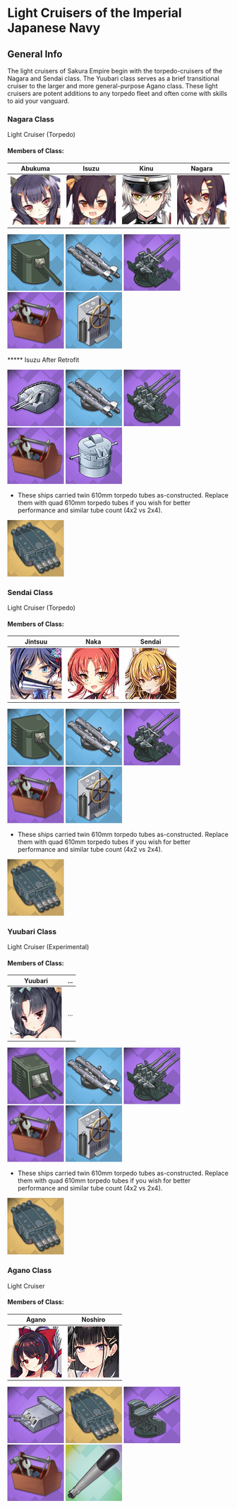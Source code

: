 # Light Cruisers of the Imperial Japanese Navy

## General Info

The light cruisers of Sakura Empire begin with the torpedo-cruisers of the Nagara and Sendai class. The Yuubari class serves as a brief transitional cruiser to the larger and more general-purpose Agano class. These light cruisers are potent additions to any torpedo fleet and often come with skills to aid your vanguard.

### Nagara Class

Light Cruiser (Torpedo) <br/>

#### Members of Class: <br/>
Abukuma | Isuzu | Kinu | Nagara
| ------ | ------ | ------ | ------ |
![Abukuma](/Icons/Ship/SakuraEmpire/Abukuma.png) | ![Isuzu](/Icons/Ship/SakuraEmpire/Isuzu.png) | ![Kinu](/Icons/Ship/SakuraEmpire/Kinu.png) | ![Nagara](/Icons/Ship/SakuraEmpire/Nagara.png) <br/>

![Single140](/Icons/Equipment/Guns/CL/50Caliber3rdYearType14cm.png)
![Twin610](/Icons/Equipment/Torpedo/Surface/610mmTwinIJN.png)
![25mmT](/Icons/Equipment/AA/25mmType96T.png)
![RepairToolkit](/Icons/Equipment/Auxiliary/RepairToolkit.png)
![SteeringGear](/Icons/Equipment/Auxiliary/SteeringGear.png) <br/>

***** Isuzu After Retrofit

![127mm50ModA](/Icons/Equipment/Guns/DD/50Caliber3rdYearType12.7cmModB.png)
![Twin610](/Icons/Equipment/Torpedo/Surface/610mmTwinIJN.png)
![25mmTR](/Icons/Equipment/AA/25mmType96TT.png)
![RepairToolkit](/Icons/Equipment/Auxiliary/RepairToolkit.png)
![SteeringGear](/Icons/Equipment/Auxiliary/Type94HAFD.png) <br/>

* These ships carried twin 610mm torpedo tubes as-constructed. Replace them with quad 610mm torpedo tubes if you wish for better performance and similar tube count (4x2 vs 2x4).

![Quad610](/Icons/Equipment/Torpedo/Surface/610mmQuadIJN.png) <br/>

### Sendai Class

Light Cruiser (Torpedo) <br/>

#### Members of Class: <br/>
Jintsuu | Naka | Sendai |
| ------ | ------ | ------ |
![Jintsuu](/Icons/Ship/SakuraEmpire/Jintsuu.png) | ![Naka](/Icons/Ship/SakuraEmpire/Naka.png) | ![Sendai](/Icons/Ship/SakuraEmpire/Sendai.png) <br/>

![Single140](/Icons/Equipment/Guns/CL/50Caliber3rdYearType14cm.png)
![Twin610](/Icons/Equipment/Torpedo/Surface/610mmTwinIJN.png)
![25mmT](/Icons/Equipment/AA/25mmType96T.png)
![RepairToolkit](/Icons/Equipment/Auxiliary/RepairToolkit.png)
![SteeringGear](/Icons/Equipment/Auxiliary/SteeringGear.png) <br/>

* These ships carried twin 610mm torpedo tubes as-constructed. Replace them with quad 610mm torpedo tubes if you wish for better performance and similar tube count (4x2 vs 2x4).

![Quad610](/Icons/Equipment/Torpedo/Surface/610mmQuadIJN.png) <br/>

### Yuubari Class

Light Cruiser (Experimental) <br/>

#### Members of Class: <br/>
Yuubari | ...
| ------ | ------ | 
![Yuubari](/Icons/Ship/SakuraEmpire/Yuubari.png) | ... <br/>

![Twin140](/Icons/Equipment/Guns/CL/50Caliber3rdYearTypeB14cm.png)
![Twin610](/Icons/Equipment/Torpedo/Surface/610mmTwinIJN.png)
![25mmTR](/Icons/Equipment/AA/25mmType96TT.png)
![RepairToolkit](/Icons/Equipment/Auxiliary/RepairToolkit.png)
![SteeringGear](/Icons/Equipment/Auxiliary/SteeringGear.png) <br/>

* These ships carried twin 610mm torpedo tubes as-constructed. Replace them with quad 610mm torpedo tubes if you wish for better performance and similar tube count (4x2 vs 2x4).

![Quad610](/Icons/Equipment/Torpedo/Surface/610mmQuadIJN.png) <br/>

### Agano Class

Light Cruiser <br/>

#### Members of Class: <br/>
Agano | Noshiro
| ------ | ------ | 
![Agano](/Icons/Ship/SakuraEmpire/Agano.png) | ![Noshiro](/Icons/Ship/SakuraEmpire/Noshiro.png) <br/>

![Twin140](/Icons/Equipment/Guns/CL/50Caliber41stYearType15cm.png)
![Quad610](/Icons/Equipment/Torpedo/Surface/610mmQuadIJN.png)
![127mmAA](/Icons/Equipment/AA/40CaliberType8912.7cm.png)
![RepairToolkit](/Icons/Equipment/Auxiliary/RepairToolkit.png)
![NavalCamo](/Icons/Equipment/Auxiliary/OxygenTorpedoUR.png) <br/>
